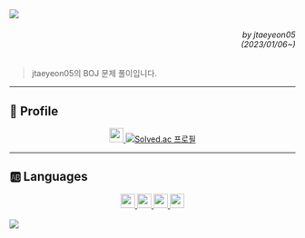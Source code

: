 <img src="https://capsule-render.vercel.app/api?type=shark&height=280&fontSize=70&fontAlignY=30&descAlignY=50&color=gradient&customColorList=24&section=header&text=StudyBOJ&desc=Baekjoon%20Online%20Judge"/>

<div align=right>
    <h6>
        by jtaeyeon05<br/>
        (2023/01/06~)
    </h6>
</div>

> jtaeyeon05의 BOJ 문제 풀이입니다.

---

<h2>
    🤠 Profile
</h2>

<div align="center">
    <a href="https://wakatime.com/badge/user/77893c2f-df09-4c31-9dc9-76fc135dd21e/project/5bf19ee4-079b-432d-aa6f-e7d4cbd5b67c">
        <img src="https://wakatime.com/badge/user/77893c2f-df09-4c31-9dc9-76fc135dd21e/project/5bf19ee4-079b-432d-aa6f-e7d4cbd5b67c.svg?style=flat-square"
            height="25"/>
    </a>
    <a href="https://solved.ac/jtaeyeon05">
        <img src="http://mazassumnida.wtf/api/generate_badge?boj=jtaeyeon05"
            title="Solved.ac 프로필"/>
    </a>
</div>

---

<h2>
    🆎 Languages
</h2>

<div align="center">
    <a href="https://kotlinlang.org/">
        <img src="https://img.shields.io/badge/Kotlin-7F52FF?style=flat-square&logo=Kotlin&logoColor=white" 
            height="25"/> 
    </a>
    <a href="https://python.org/">
        <img src="https://img.shields.io/badge/Python-3776AB?style=flat-square&logo=Python&logoColor=white"
            height="25"/>
    </a>
    <a href="https://java.com/">
        <img src="https://img.shields.io/badge/Java-F80000?style=flat-square&logo=Oracle&logoColor=white"
            height="25"/>
    </a>
    <a href="https://scala-lang.org/">
        <img src="https://img.shields.io/badge/Scala-DC322F?style=flat-square&logo=Scala&logoColor=white"
            height="25"/>
    </a>
</div>

<br/>

<img src="https://capsule-render.vercel.app/api?type=shark&height=200&descAlignY=80&color=gradient&customColorList=24&section=footer&desc=Copyright%202023.%20jtaeyeon05%20all%20rights%20reserved"/>